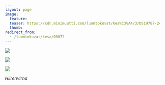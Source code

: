 ```yaml
---
layout: page
image:
  feature:
  teaser: https://cdn.minimuutti.com/luontokuvat/kes%C3%A4/3/DS19787-245px.jpg
  thumb:
redirect_from:
  - /luontokuvat/kesa/00072
---
```


![](https://cdn.minimuutti.com/luontokuvat/kes%C3%A4/3/DS19769-800px.jpg)

![](https://cdn.minimuutti.com/luontokuvat/kes%C3%A4/3/DS19771-800px.jpg)

![](https://cdn.minimuutti.com/luontokuvat/kes%C3%A4/3/DS19787-800px.jpg)

*Hiirenvirna*
